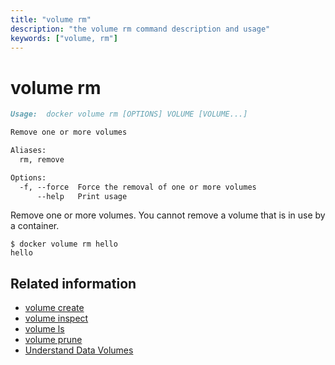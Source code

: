 ```yaml
---
title: "volume rm"
description: "the volume rm command description and usage"
keywords: ["volume, rm"]
---
```



# volume rm

```markdown
Usage:  docker volume rm [OPTIONS] VOLUME [VOLUME...]

Remove one or more volumes

Aliases:
  rm, remove

Options:
  -f, --force  Force the removal of one or more volumes
      --help   Print usage
```

Remove one or more volumes. You cannot remove a volume that is in use by a container.

    $ docker volume rm hello
    hello

## Related information

* [volume create](volume_create.md)
* [volume inspect](volume_inspect.md)
* [volume ls](volume_ls.md)
* [volume prune](volume_prune.md)
* [Understand Data Volumes](../../tutorials/dockervolumes.md)

